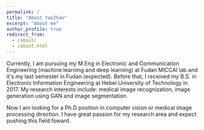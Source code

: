 ```yaml
---
permalink: /
title: "About YaoZhao"
excerpt: "About me"
author_profile: true
redirect_from: 
  - /about/
  - /about.html
---
```


Currently, I am pursuing my M.Eng in Electronic and Communication Engineering (machine learning and deep learning) at Fudan MICCAI lab and it's my last semester in Fudan (expected). Before that, I received my B.S. in Electronic Information Engineering at Hebei University of Technology in 2017. My research interests include: medical image recognization, image generation using GAN and image segmentation.

Now I am looking for a Ph.D position in computer vision or medical image processing direction. I have great passion for my research area and expect pushing this field foward.

